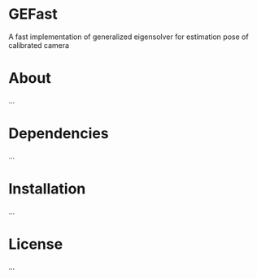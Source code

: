 # GEFast
A fast implementation of generalized eigensolver for estimation pose of calibrated camera
# About
...
# Dependencies
...
# Installation
...
# License
...

